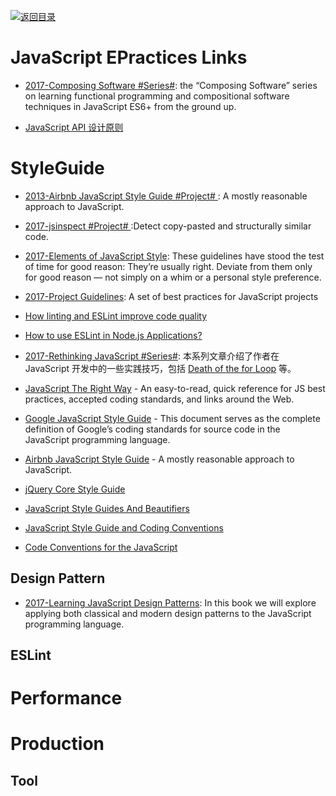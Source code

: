 [![返回目录](https://user-images.githubusercontent.com/5803001/38079637-ff0abcf0-3371-11e8-9b76-ad651620afc7.jpg)](https://github.com/wxyyxc1992/Awesome-Lists)

# JavaScript EPractices Links

* [2017-Composing Software #Series#](https://parg.co/bJ4): the “Composing Software” series on learning functional programming and compositional software techniques in JavaScript ES6+ from the ground up.

* [JavaScript API 设计原则](http://jinlong.github.io/2015/08/31/secrets-of-awesome-javascript-api-design/?utm_source=tuicool)

# StyleGuide

* [2013-Airbnb JavaScript Style Guide #Project# ](https://github.com/airbnb/javascript): A mostly reasonable approach to JavaScript.

* [2017-jsinspect #Project# ](https://github.com/danielstjules/jsinspect):Detect copy-pasted and structurally similar code.

* [2017-Elements of JavaScript Style](https://medium.com/javascript-scene/elements-of-javascript-style-caa8821cb99f): These guidelines have stood the test of time for good reason: They’re usually right. Deviate from them only for good reason — not simply on a whim or a personal style preference.

* [2017-Project Guidelines](https://parg.co/bI3): A set of best practices for JavaScript projects

* [How linting and ESLint improve code quality](http://6me.us/J450)

* [How to use ESLint in Node.js Applications?](https://hackernoon.com/how-to-use-eslint-in-node-js-applications-cc4b2298ce55)

* [2017-Rethinking JavaScript #Series#](http://6me.us/Mi8op): 本系列文章介绍了作者在 JavaScript 开发中的一些实践技巧，包括 [Death of the for Loop](https://hackernoon.com/rethinking-javascript-death-of-the-for-loop-c431564c84a8) 等。

* [JavaScript The Right Way](http://jstherightway.org/) - An easy-to-read, quick reference for JS best practices, accepted coding standards, and links around the Web.

* [Google JavaScript Style Guide](https://google.github.io/styleguide/jsguide.html) - This document serves as the complete definition of Google’s coding standards for source code in the JavaScript programming language.

* [Airbnb JavaScript Style Guide](https://github.com/airbnb/javascript) - A mostly reasonable approach to JavaScript.

* [jQuery Core Style Guide](http://contribute.jquery.org/style-guide/js/)

* [JavaScript Style Guides And Beautifiers](https://addyosmani.com/blog/javascript-style-guides-and-beautifiers/)

* [JavaScript Style Guide and Coding Conventions](https://www.w3schools.com/js/js_conventions.asp)

* [Code Conventions for the JavaScript](http://javascript.crockford.com/code.html)

## Design Pattern

* [2017-Learning JavaScript Design Patterns](https://addyosmani.com/resources/essentialjsdesignpatterns/book/): In this book we will explore applying both classical and modern design patterns to the JavaScript programming language.

## ESLint

# Performance

# Production

## Tool
